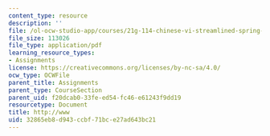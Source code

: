 ```yaml
---
content_type: resource
description: ''
file: /ol-ocw-studio-app/courses/21g-114-chinese-vi-streamlined-spring-2005/32865eb8d943ccbf71bce27ad643bc21_MIT21G_114S05_4_13f.pdf
file_size: 113026
file_type: application/pdf
learning_resource_types:
- Assignments
license: https://creativecommons.org/licenses/by-nc-sa/4.0/
ocw_type: OCWFile
parent_title: Assignments
parent_type: CourseSection
parent_uid: f20dcab0-33fe-ed54-fc46-e61243f9dd19
resourcetype: Document
title: http://www
uid: 32865eb8-d943-ccbf-71bc-e27ad643bc21
---
```


